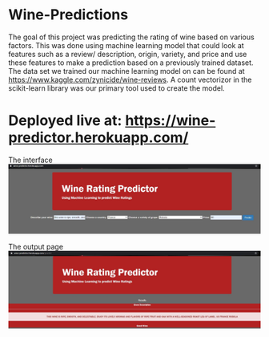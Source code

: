 # Wine-Predictions
The goal of this project was predicting the rating of wine based on various factors. This was done using machine learning model that could look at features such as a review/ description, origin, variety, and price and use these features to make a prediction based on a previously trained dataset. The data set we trained our machine learning model on can be found at https://www.kaggle.com/zynicide/wine-reviews.
A count vectorizor in the scikit-learn library was our primary tool used to create the model.
# Deployed live at: https://wine-predictor.herokuapp.com/

The interface\
![](img/webfront.JPG)

The output page\
![](img/results.JPG)
